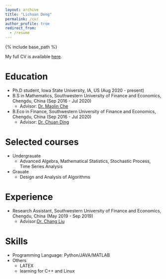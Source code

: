 ```yaml
---
layout: archive
title: "Lichuan Deng"
permalink: /cv/
author_profile: true
redirect_from:
  - /resume
---
```


{% include base_path %}

My full CV is available [here](files/CV.pdf).

Education
======
* Ph.D student, Iowa State University, IA, US (Aug 2020 - present)
* B.S in Mathematics, Southwestern University of Finance and Economics, Chengdu, China (Sep 2016 - Jul 2020)
  * Advisor: [Dr. Maolin Che](https://economicmath.swufe.edu.cn/info/1047/1082.htm)
* B.Eco in Finance, Southwestern University of Finance and Economics, Chengdu, China (Sep 2016 - Jul 2020)
  * Advisor: [Dr. Chuan Ding](https://economicmath.swufe.edu.cn/info/1045/1088.htm)

Selected courses
======
* Undergrauate
  * Advanced Algebra, Mathematical Statistics, Stochastic Process, Time Series Analysis
* Grauate
  * Design and Analysis of Algorithms

Experience
======
* Research Assistant, Southwestern University of Finance and Economics, Chengdu, China (May 2019 - Sep 2019)
  * Advisor:[Dr. Chang Liu](https://zqxy.swufe.edu.cn/info/1023/3257.htm)
  
Skills
======
* Programming Language: Python/JAVA/MATLAB
* Others
  * LATEX
  * learning for C++ and Linux
  
